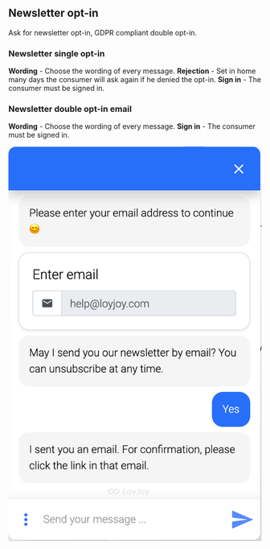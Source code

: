 ## Newsletter opt-in

Ask for newsletter opt-in, GDPR compliant double opt-in.


### Newsletter single opt-in

**Wording** - Choose the wording of every message.
**Rejection** - Set in home many days the consumer will ask again if he denied the opt-in.
**Sign in** - The consumer must be signed in.


### Newsletter double opt-in email

**Wording** - Choose the wording of every message.
**Sign in** - The consumer must be signed in.

![newsletter_opt_in_demo](newsletter_opt_in_demo.png)
